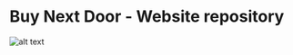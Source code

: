 # Buy Next Door - Website repository
![alt text](https://github.com/sakethbachu/Buy_Next_Door/blob/master/img/mainpage.png "Logo Title Text 1")
